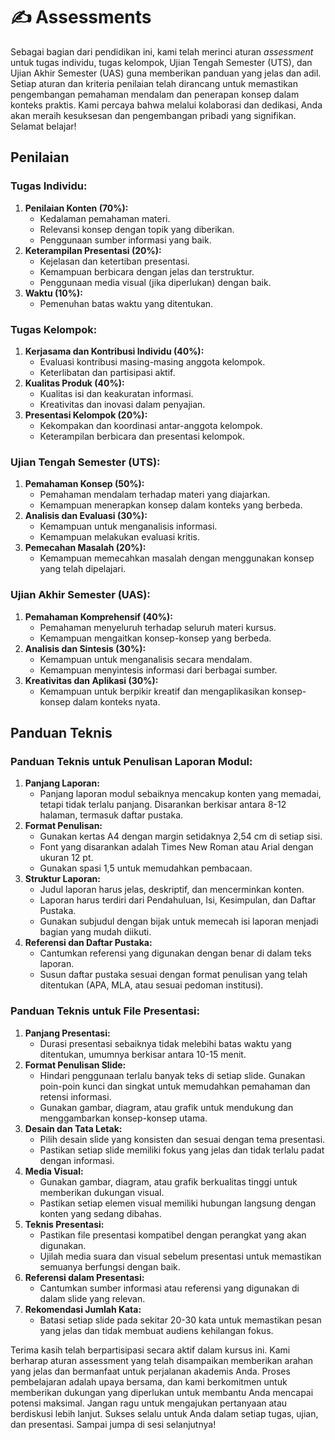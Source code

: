 # ✍ Assessments

Sebagai bagian dari pendidikan ini, kami telah merinci aturan _assessment_ untuk tugas individu, tugas kelompok, Ujian Tengah Semester (UTS), dan Ujian Akhir Semester (UAS) guna memberikan panduan yang jelas dan adil. Setiap aturan dan kriteria penilaian telah dirancang untuk memastikan pengembangan pemahaman mendalam dan penerapan konsep dalam konteks praktis. Kami percaya bahwa melalui kolaborasi dan dedikasi, Anda akan meraih kesuksesan dan pengembangan pribadi yang signifikan. Selamat belajar!

## Penilaian

### Tugas Individu:

1. **Penilaian Konten (70%):**
   * Kedalaman pemahaman materi.
   * Relevansi konsep dengan topik yang diberikan.
   * Penggunaan sumber informasi yang baik.
2. **Keterampilan Presentasi (20%):**
   * Kejelasan dan ketertiban presentasi.
   * Kemampuan berbicara dengan jelas dan terstruktur.
   * Penggunaan media visual (jika diperlukan) dengan baik.
3. **Waktu (10%):**
   * Pemenuhan batas waktu yang ditentukan.

### Tugas Kelompok:

1. **Kerjasama dan Kontribusi Individu (40%):**
   * Evaluasi kontribusi masing-masing anggota kelompok.
   * Keterlibatan dan partisipasi aktif.
2. **Kualitas Produk (40%):**
   * Kualitas isi dan keakuratan informasi.
   * Kreativitas dan inovasi dalam penyajian.
3. **Presentasi Kelompok (20%):**
   * Kekompakan dan koordinasi antar-anggota kelompok.
   * Keterampilan berbicara dan presentasi kelompok.

### Ujian Tengah Semester (UTS):

1. **Pemahaman Konsep (50%):**
   * Pemahaman mendalam terhadap materi yang diajarkan.
   * Kemampuan menerapkan konsep dalam konteks yang berbeda.
2. **Analisis dan Evaluasi (30%):**
   * Kemampuan untuk menganalisis informasi.
   * Kemampuan melakukan evaluasi kritis.
3. **Pemecahan Masalah (20%):**
   * Kemampuan memecahkan masalah dengan menggunakan konsep yang telah dipelajari.

### Ujian Akhir Semester (UAS):

1. **Pemahaman Komprehensif (40%):**
   * Pemahaman menyeluruh terhadap seluruh materi kursus.
   * Kemampuan mengaitkan konsep-konsep yang berbeda.
2. **Analisis dan Sintesis (30%):**
   * Kemampuan untuk menganalisis secara mendalam.
   * Kemampuan menyintesis informasi dari berbagai sumber.
3. **Kreativitas dan Aplikasi (30%):**
   * Kemampuan untuk berpikir kreatif dan mengaplikasikan konsep-konsep dalam konteks nyata.

## Panduan Teknis

### Panduan Teknis untuk Penulisan Laporan Modul:

1. **Panjang Laporan:**
   * Panjang laporan modul sebaiknya mencakup konten yang memadai, tetapi tidak terlalu panjang. Disarankan berkisar antara 8-12 halaman, termasuk daftar pustaka.
2. **Format Penulisan:**
   * Gunakan kertas A4 dengan margin setidaknya 2,54 cm di setiap sisi.
   * Font yang disarankan adalah Times New Roman atau Arial dengan ukuran 12 pt.
   * Gunakan spasi 1,5 untuk memudahkan pembacaan.
3. **Struktur Laporan:**
   * Judul laporan harus jelas, deskriptif, dan mencerminkan konten.
   * Laporan harus terdiri dari Pendahuluan, Isi, Kesimpulan, dan Daftar Pustaka.
   * Gunakan subjudul dengan bijak untuk memecah isi laporan menjadi bagian yang mudah diikuti.
4. **Referensi dan Daftar Pustaka:**
   * Cantumkan referensi yang digunakan dengan benar di dalam teks laporan.
   * Susun daftar pustaka sesuai dengan format penulisan yang telah ditentukan (APA, MLA, atau sesuai pedoman institusi).

### Panduan Teknis untuk File Presentasi:

1. **Panjang Presentasi:**
   * Durasi presentasi sebaiknya tidak melebihi batas waktu yang ditentukan, umumnya berkisar antara 10-15 menit.
2. **Format Penulisan Slide:**
   * Hindari penggunaan terlalu banyak teks di setiap slide. Gunakan poin-poin kunci dan singkat untuk memudahkan pemahaman dan retensi informasi.
   * Gunakan gambar, diagram, atau grafik untuk mendukung dan menggambarkan konsep-konsep utama.
3. **Desain dan Tata Letak:**
   * Pilih desain slide yang konsisten dan sesuai dengan tema presentasi.
   * Pastikan setiap slide memiliki fokus yang jelas dan tidak terlalu padat dengan informasi.
4. **Media Visual:**
   * Gunakan gambar, diagram, atau grafik berkualitas tinggi untuk memberikan dukungan visual.
   * Pastikan setiap elemen visual memiliki hubungan langsung dengan konten yang sedang dibahas.
5. **Teknis Presentasi:**
   * Pastikan file presentasi kompatibel dengan perangkat yang akan digunakan.
   * Ujilah media suara dan visual sebelum presentasi untuk memastikan semuanya berfungsi dengan baik.
6. **Referensi dalam Presentasi:**
   * Cantumkan sumber informasi atau referensi yang digunakan di dalam slide yang relevan.
7. **Rekomendasi Jumlah Kata:**
   * Batasi setiap slide pada sekitar 20-30 kata untuk memastikan pesan yang jelas dan tidak membuat audiens kehilangan fokus.

Terima kasih telah berpartisipasi secara aktif dalam kursus ini. Kami berharap aturan assessment yang telah disampaikan memberikan arahan yang jelas dan bermanfaat untuk perjalanan akademis Anda. Proses pembelajaran adalah upaya bersama, dan kami berkomitmen untuk memberikan dukungan yang diperlukan untuk membantu Anda mencapai potensi maksimal. Jangan ragu untuk mengajukan pertanyaan atau berdiskusi lebih lanjut. Sukses selalu untuk Anda dalam setiap tugas, ujian, dan presentasi. Sampai jumpa di sesi selanjutnya!
